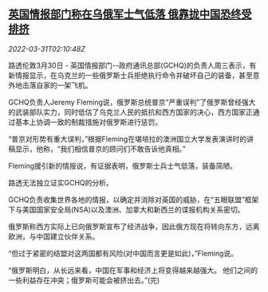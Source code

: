 <!--1648693862000-->
[英国情报部门称在乌俄军士气低落 俄靠拢中国恐终受排挤](https://cn.reuters.com/article/britain-intelligence-russia-china-0330-w-idCNKCS2LS06S)
------

<div><i>2022-03-31T02:10:48Z</i></div><p>路透伦敦3月30日 - 英国情报部门--政府通讯总部(GCHQ)的负责人周三表示，有新情报显示，在乌克兰的一些俄罗斯士兵拒绝执行命令并破坏自己的装备，甚至意外地击落自家的一架飞机。</p><p>GCHQ负责人Jeremy Fleming说，俄罗斯总统普京“严重误判”了俄罗斯曾经强大的武装部队实力，同时低估了乌克兰人民的抵抗和西方国家的决心，西方国家正通过基本上协调一致的制裁措施对俄罗斯进行惩罚。</p><p>“普京对形势有重大误判，”根据Fleming在堪培拉的澳洲国立大学发表演讲时的讲稿显示，他称，“我们相信普京的顾问们不敢告诉他真相。”</p><p>Fleming援引新的情报说，有证据表明，俄罗斯士兵士气低落，装备简陋。</p><p>路透无法独立证实GCHQ的分析。</p><p>GCHQ负责收集世界各地的情报，以确定并消除对英国的威胁，在“五眼联盟”框架下与美国国家安全局(NSA)以及澳洲、加拿大和新西兰的谍报机构关系密切。</p><p>俄罗斯称西方实际上已向俄罗斯宣布了经济战争，因此俄方现在将转向东方，远离欧洲，与中国建立伙伴关系。</p><p>“但过于紧密的结盟对这两国都有风险(对中国而言更是如此)，”Fleming说。</p><p>“俄罗斯明白，从长远来看，中国在军事和经济上将变得越来越强大。 他们之间的一些利益存在冲突；俄罗斯可能会被挤出去。”(完)</p>
